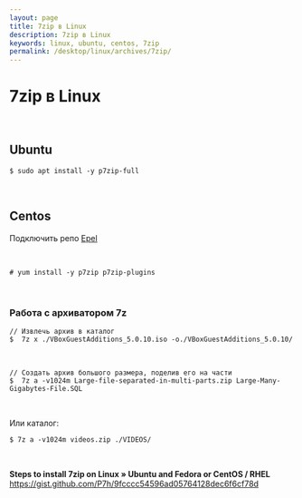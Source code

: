 ```yaml
---
layout: page
title: 7zip в Linux
description: 7zip в Linux
keywords: linux, ubuntu, centos, 7zip
permalink: /desktop/linux/archives/7zip/
---
```


# 7zip в Linux

<br/>

## Ubuntu

    $ sudo apt install -y p7zip-full

<br/>

## Centos

Подключить репо <a href="/desktop/linux/centos/7.x/repos/">Epel</a>

<br/>

    # yum install -y p7zip p7zip-plugins

<br/>

### Работа с архиватором 7z

    // Извлечь архив в каталог
    $  7z x ./VBoxGuestAdditions_5.0.10.iso -o./VBoxGuestAdditions_5.0.10/

<br/>

    // Создать архив большого размера, поделив его на части
    $  7z a -v1024m Large-file-separated-in-multi-parts.zip Large-Many-Gigabytes-File.SQL

<br/>

Или каталог:

    $ 7z a -v1024m videos.zip ./VIDEOS/

<br/>

**Steps to install 7zip on Linux » Ubuntu and Fedora or CentOS / RHEL**  
https://gist.github.com/P7h/9fcccc54596ad05764128dec6f6cf78d
